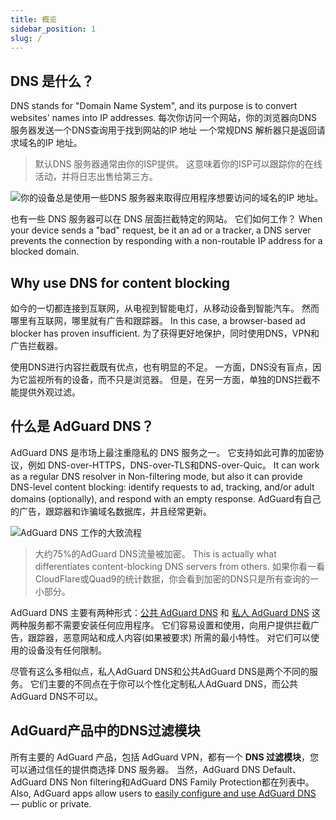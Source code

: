 ```yaml
---
title: 概览
sidebar_position: 1
slug: /
---
```


## DNS 是什么？

DNS stands for "Domain Name System", and its purpose is to convert websites' names into IP addresses. 每次你访问一个网站，你的浏览器向DNS 服务器发送一个DNS查询用于找到网站的IP 地址 一个常规DNS 解析器只是返回请求域名的IP 地址。

> 默认DNS 服务器通常由你的ISP提供。 这意味着你的ISP可以跟踪你的在线活动，并将日志出售给第三方。

![你的设备总是使用一些DNS 服务器来取得应用程序想要访问的域名的IP 地址。](https://cdn.adtidy.org/content/blog/articles/dns-cbs/scr1.png)

也有一些 DNS 服务器可以在 DNS 层面拦截特定的网站。 它们如何工作？ When your device sends a "bad" request, be it an ad or a tracker, a DNS server prevents the connection by responding with a non-routable IP address for a blocked domain.

## Why use DNS for content blocking

如今的一切都连接到互联网，从电视到智能电灯，从移动设备到智能汽车。 然而哪里有互联网，哪里就有广告和跟踪器。 In this case, a browser-based ad blocker has proven insufficient. 为了获得更好地保护，同时使用DNS，VPN和广告拦截器。

使用DNS进行内容拦截既有优点，也有明显的不足。 一方面，DNS没有盲点，因为它监视所有的设备，而不只是浏览器。 但是，在另一方面，单独的DNS拦截不能提供外观过滤。

## 什么是 AdGuard DNS？

AdGuard DNS 是市场上最注重隐私的 DNS 服务之一。 它支持如此可靠的加密协议，例如 DNS-over-HTTPS，DNS-over-TLS和DNS-over-Quic。 It can work as a regular DNS resolver in Non-filtering mode, but also it can provide DNS-level content blocking: identify requests to ad, tracking, and/or adult domains (optionally), and respond with an empty response. AdGuard有自己的广告，跟踪器和诈骗域名数据库，并且经常更新。

![AdGuard DNS 工作的大致流程](https://cdn.adtidy.org/public/Adguard/Blog/scr2.png)

> 大约75%的AdGuard DNS流量被加密。 This is actually what differentiates content-blocking DNS servers from others. 如果你看一看CloudFlare或Quad9的统计数据，你会看到加密的DNS只是所有查询的一小部分。

AdGuard DNS 主要有两种形式：[公共 AdGuard DNS](public-dns/overview.md) 和 [私人 AdGuard DNS](private-dns/overview.md) 这两种服务都不需要安装任何应用程序。 它们容易设置和使用，向用户提供拦截广告，跟踪器，恶意网站和成人内容(如果被要求) 所需的最小特性。 对它们可以使用的设备没有任何限制。

尽管有这么多相似点，私人AdGuard DNS和公共AdGuard DNS是两个不同的服务。 它们主要的不同点在于你可以个性化定制私人AdGuard DNS，而公共AdGuard DNS不可以。

## AdGuard产品中的DNS过滤模块

所有主要的 AdGuard 产品，包括 AdGuard VPN，都有一个 **DNS 过滤模块**，您可以通过信任的提供商选择 DNS 服务器。 当然，AdGuard DNS Default、AdGuard DNS Non filtering和AdGuard DNS Family Protection都在列表中。 Also, AdGuard apps allow users to [easily configure and use AdGuard DNS](https://adguard-dns.io/public-dns.html) — public or private.

